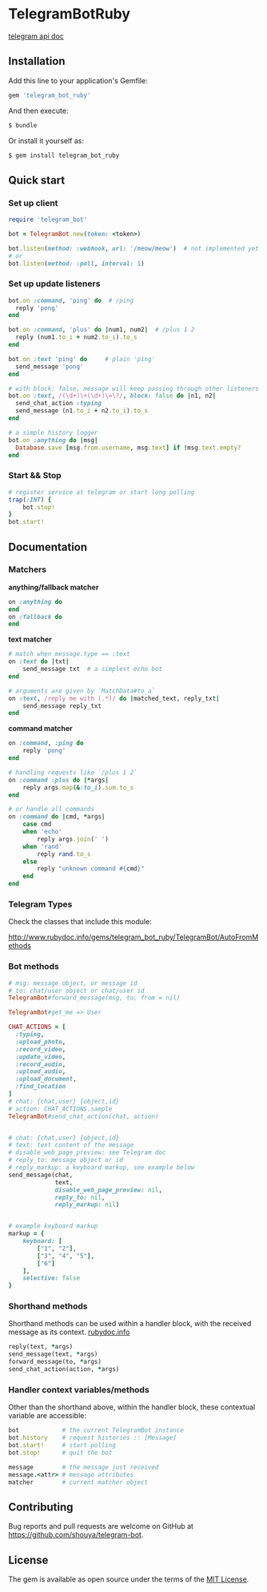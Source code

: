 # TelegramBotRuby

[telegram api doc](https://core.telegram.org/bots/api)


## Installation

Add this line to your application's Gemfile:

```ruby
gem 'telegram_bot_ruby'
```

And then execute:

```bash
$ bundle
```

Or install it yourself as:

```bash
$ gem install telegram_bot_ruby
```

## Quick start

### Set up client

```ruby
require 'telegram_bot'

bot = TelegramBot.new(token: <token>)

bot.listen(method: :webhook, url: '/meow/meow')  # not implemented yet
# or
bot.listen(method: :poll, interval: 1)
```

### Set up update listeners

```ruby
bot.on :command, 'ping' do  # /ping
  reply 'pong'
end

bot.on :command, 'plus' do |num1, num2|  # /plus 1 2
  reply (num1.to_i + num2.to_i).to_s
end

bot.on :text 'ping' do     # plain 'ping'
  send_message 'pong'
end

# with block: false, message will keep passing through other listeners
bot.on :text, /(\d+)\+(\d+)\=\?/, block: false do |n1, n2|
  send_chat_action :typing
  send_message (n1.to_i + n2.to_i).to_s
end

# a simple history logger
bot.on :anything do |msg|
  Database.save [msg.from.username, msg.text] if !msg.text.empty?
end
```

### Start && Stop

```ruby
# register service at telegram or start long polling
trap(:INT) {
    bot.stop!
}
bot.start!
```

## Documentation

### Matchers

**anything/fallback matcher**

```ruby
on :anything do
end
on :fallback do
end
```

**text matcher**

```ruby
# match when message.type == :text
on :text do |txt|
    send_message txt  # a simplest echo bot
end

# arguments are given by `MatchData#to_a`
on :text, /reply me with (.*)/ do |matched_text, reply_txt|
    send_message reply_txt
end
```

**command matcher**

```ruby
on :command, :ping do
    reply 'pong'
end

# handling requests like `/plus 1 2`
on :command :plus do |*args|
    reply args.map(&:to_i).sum.to_s
end

# or handle all commands
on :command do |cmd, *args|
    case cmd
    when 'echo'
        reply args.join(' ')
    when 'rand'
        reply rand.to_s
    else
        reply "unknown command #{cmd}"
    end
end
```

### Telegram Types

Check the classes that include this module:

http://www.rubydoc.info/gems/telegram_bot_ruby/TelegramBot/AutoFromMethods

### Bot methods

```ruby
# msg: message object, or message id
# to: chat/user object or chat/user id
TelegramBot#forward_message(msg, to, from = nil)

TelegramBot#get_me => User

CHAT_ACTIONS = [
  :typing,
  :upload_photo,
  :record_video,
  :update_video,
  :record_audio,
  :upload_audio,
  :upload_document,
  :find_location
]
# chat: {chat,user} {object,id}
# action: CHAT_ACTIONS.sample
TelegramBot#send_chat_action(chat, action)


# chat: {chat,user} {object,id}
# text: text content of the message
# disable_web_page_preview: see Telegram doc
# reply_to: message object or id
# reply_markup: a keyboard markup, see example below
send_message(chat,
             text,
             disable_web_page_preview: nil,
             reply_to: nil,
             reply_markup: nil)


# example keyboard markup
markup = {
    keyboard: [
        ["1", "2"],
        ["3", "4", "5"],
        ["6"]
    ],
    selective: false
}
```

### Shorthand methods

Shorthand methods can be used within a handler block, with the
received message as its context. [rubydoc.info](http://www.rubydoc.info/gems/telegram_bot_ruby/TelegramBot/ShorthandMethods)

```ruby
reply(text, *args)
send_message(text, *args)
forward_message(to, *args)
send_chat_action(action, *args)
```

### Handler context variables/methods

Other than the shorthand above, within the handler block, these
contextual variable are accessible:

```ruby
bot            # the current TelegramBot instance
bot.history    # request histories :: [Message]
bot.start!     # start polling
bot.stop!      # quit the bot

message        # the message just received
message.<attr> # message attributes
matcher        # current matcher object
```


## Contributing

Bug reports and pull requests are welcome on GitHub at https://github.com/shouya/telegram-bot.


## License

The gem is available as open source under the terms of the [MIT License](http://opensource.org/licenses/MIT).
